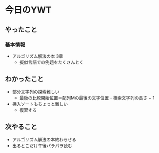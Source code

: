 # 今日のYWT

## やったこと

### 基本情報

- アルゴリズム解法の本 3章
  - 擬似言語での例題をたくさんとく

## わかったこと

- 部分文字列の探索難しい
  - 最後の比較開始位置＝配列Mの最後の文字位置 - 検索文字列の長さ + 1
- 挿入ソートもちょっと難しい
  - 復習する

## 次やること

- アルゴリズム解法の本終わらせる
- 出るとこだけ午後パラパラ読む
